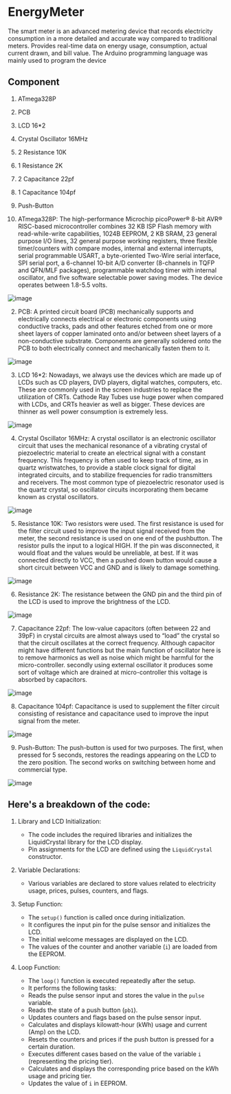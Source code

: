 # EnergyMeter
The smart meter is an advanced metering device that records electricity consumption in a more detailed and accurate way compared to traditional meters. Provides real-time data on energy usage, consumption, actual current drawn, and bill value. The Arduino programming language was mainly used to program the device

## Component
1.	ATmega328P
2.	PCB
3.	LCD 16*2
4.	Crystal Oscillator 16MHz
5.	2 Resistance 10K
6.	1 Resistance 2K
7.	2 Capacitance 22pf
8.	1 Capacitance 104pf
9.	Push-Button


1.	ATmega328P:
The high-performance Microchip picoPower® 8-bit AVR® RISC-based microcontroller combines 32 KB ISP Flash memory with read-while-write capabilities, 1024B EEPROM, 2 KB SRAM, 23 general purpose I/O lines, 32 general purpose working registers, three flexible timer/counters with compare modes, internal and external interrupts, serial programmable USART, a byte-oriented Two-Wire serial interface, SPI serial port, a 6-channel 10-bit A/D converter (8-channels in TQFP and QFN/MLF packages), programmable watchdog timer with internal oscillator, and five software selectable power saving modes. The device operates between 1.8-5.5 volts.

![image](https://github.com/IbraheemAljolani/E-Library/assets/124505345/774b3037-fe5f-42e0-8dfc-86bf932781fb)

2.	PCB:
A printed circuit board (PCB) mechanically supports and electrically connects electrical or electronic components using conductive tracks, pads and other features etched from one or more sheet layers of copper laminated onto and/or between sheet layers of a non-conductive substrate. Components are generally soldered onto the PCB to both electrically connect and mechanically fasten them to it.

![image](https://github.com/IbraheemAljolani/E-Library/assets/124505345/48d85e82-6e98-4638-928f-5f7dcf080dd1)

3.	LCD 16*2:
Nowadays, we always use the devices which are made up of LCDs such as CD players, DVD players, digital watches, computers, etc. These are commonly used in the screen industries to replace the utilization of CRTs. Cathode Ray Tubes use huge power when compared with LCDs, and CRTs heavier as well as bigger. These devices are thinner as well power consumption is extremely less.

![image](https://github.com/IbraheemAljolani/E-Library/assets/124505345/9b84ec20-6113-4433-8f82-6c2376c1eeac)

4.	Crystal Oscillator 16MHz:
A crystal oscillator is an electronic oscillator circuit that uses the mechanical resonance of a vibrating crystal of piezoelectric material to create an electrical signal with a constant frequency. This frequency is often used to keep track of time, as in quartz wristwatches, to provide a stable clock signal for digital integrated circuits, and to stabilize frequencies for radio transmitters and receivers. The most common type of piezoelectric resonator used is the quartz crystal, so oscillator circuits incorporating them became known as crystal oscillators.

![image](https://github.com/IbraheemAljolani/E-Library/assets/124505345/b3a67faf-16c9-47cc-a989-8a3c1c60b77f)

5.	Resistance 10K:
Two resistors were used. The first resistance is used for the filter circuit used to improve the input signal received from the meter, the second resistance is used on one end of the pushbutton. The resistor pulls the input to a logical HIGH. If the pin was disconnected, it would float and the values would be unreliable, at best. If it was connected directly to VCC, then a pushed down button would cause a short circuit between VCC and GND and is likely to damage something.

![image](https://github.com/IbraheemAljolani/E-Library/assets/124505345/5e21014b-02be-462d-bcf1-f1992a6ae6a4)

6.	Resistance 2K:
The resistance between the GND pin and the third pin of the LCD is used to improve the brightness of the LCD.

![image](https://github.com/IbraheemAljolani/E-Library/assets/124505345/a493e6ce-c0b0-46ad-b6b8-2913602fdfed)

7.	Capacitance 22pf:
The low-value capacitors (often between 22 and 39pF) in crystal circuits are almost always used to “load” the crystal so that the circuit oscillates at the correct frequency. Although capacitor might have different functions but the main function of oscillator here is to remove harmonics as well as noise which might be harmful for the micro-controller. secondly using external oscillator it produces some sort of voltage which are drained at micro-controller this voltage is absorbed by capacitors.

![image](https://github.com/IbraheemAljolani/E-Library/assets/124505345/b8eada7b-799e-4d40-8406-c9cc2a78f84b)

8.	Capacitance 104pf:
Capacitance is used to supplement the filter circuit consisting of resistance and capacitance used to improve the input signal from the meter.

![image](https://github.com/IbraheemAljolani/E-Library/assets/124505345/1279f6f4-8c40-4bf4-aef3-e8f4cd29ead6)

9.	Push-Button:
The push-button is used for two purposes. The first, when pressed for 5 seconds, restores the readings appearing on the LCD to the zero position. The second works on switching between home and commercial type.

![image](https://github.com/IbraheemAljolani/E-Library/assets/124505345/08c251c9-c25e-4e67-a647-9a5054e28fd6)

## Here's a breakdown of the code:

1. Library and LCD Initialization:
   - The code includes the required libraries and initializes the LiquidCrystal library for the LCD display.
   - Pin assignments for the LCD are defined using the `LiquidCrystal` constructor.

2. Variable Declarations:
   - Various variables are declared to store values related to electricity usage, prices, pulses, counters, and flags.

3. Setup Function:
   - The `setup()` function is called once during initialization.
   - It configures the input pin for the pulse sensor and initializes the LCD.
   - The initial welcome messages are displayed on the LCD.
   - The values of the counter and another variable (`i`) are loaded from the EEPROM.

4. Loop Function:
   - The `loop()` function is executed repeatedly after the setup.
   - It performs the following tasks:
   - Reads the pulse sensor input and stores the value in the `pulse` variable.
   - Reads the state of a push button (`pb1`).
   - Updates counters and flags based on the pulse sensor input.
   - Calculates and displays kilowatt-hour (kWh) usage and current (Amp) on the LCD.
   - Resets the counters and prices if the push button is pressed for a certain duration.
   - Executes different cases based on the value of the variable `i` (representing the pricing tier).
   - Calculates and displays the corresponding price based on the kWh usage and pricing tier.
   - Updates the value of `i` in EEPROM.
